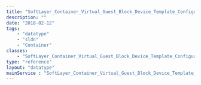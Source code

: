 ```yaml
---
title: "SoftLayer_Container_Virtual_Guest_Block_Device_Template_Configuration"
description: ""
date: "2018-02-12"
tags:
    - "datatype"
    - "sldn"
    - "Container"
classes:
    - "SoftLayer_Container_Virtual_Guest_Block_Device_Template_Configuration"
type: "reference"
layout: "datatype"
mainService : "SoftLayer_Container_Virtual_Guest_Block_Device_Template_Configuration"
---
```

